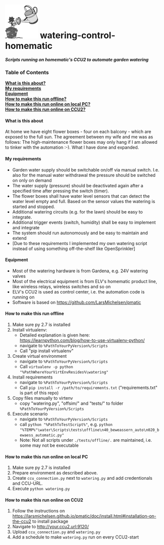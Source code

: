 # ![Watering can](watering-can.png) watering-control-homematic
**_Scripts running on homematic's CCU2 to automate garden watering_**

### Table of Contents
**[What is this about?](#What-is-this-about)**<br>
**[My requirements](#my-requirements)**<br>
**[Equipment](#Equipment)**<br>
**[How to make this run offline?](#how-to-make-this-run-offline)**<br>
**[How to make this run online on local PC?](#how-to-make-this-run-online-on-local-pc)**<br>
**[How to make this run online on CCU2?](#how-to-make-this-run-online-on-ccu2)**<br>

#### What is this about
At home we have eight flower boxes - four on each balcony - which are exposed to the full sun. The agreement between my wife and me was as follows: The high-maintenance flower boxes may only hang if I am allowed to tinker with the automation :-). What I have done and expanded.

#### My requirements
* Garden water supply should be switchable on/off via manual switch. I.e. also for the manual water withdrawal the pressure should be switched on only on demand
* The water supply (pressure) should be deactivated again after a specified time after pressing the switch (timer).
* The flower boxes shall have water level sensors that can detect the water level empty and full.  Based on the sensor values the watering is started and stopped.
* Additional watering circuits (e.g. for the lawn) should be easy to integrate.
* Additional trigger events (switch, humidity) shall be easy to implement and integrate 
* The system should run autonomously and be easy to maintain and extend
* \[Due to these requirements I implemented my own watering script instead of using something off-the-shelf like OpenSprinkler\]

#### Equipment
* Most of the watering hardware is from Gardena, e.g. 24V watering valves
* Most of the electrical equipment is from ELV's homematic product line, like wireless relays, wireless switches and so on
* ELV's CCU2 is used as control center, i.e. the automation code is running on
* Software is based on https://github.com/LarsMichelsen/pmatic

#### How to make this run offline
1. Make sure py 2.7 is installed
2. Install virtualenv:
    * Detailed explanation is given here: https://learnpython.com/blog/how-to-use-virtualenv-python/
    * navigate to ```%PathToYourPyVersion%/Scripts```
    * Call "pip install virtualenv"
3. Create virtual environment
    * navigate to ```%PathToYourPyVersion%/Scripts```
    * Call ```virtualenv -p python "%PathWhereYourVirtEnvResides%\watering"```
4. Install requirements
    * navigate to ```%PathToYourPyVersion%/Scripts```
    * Call ```pip install -r /path/to/requirements.txt``` ("requirements.txt" is part of this repo)
5. Copy files manually to virtenv
    * copy "watering.py", "offsim/" and "tests/" to folder  ```%PathToYourPyVersion%/Scripts``` 
6. Execute scenario
    * navigate to ```%PathToYourPyVersion%/Scripts```
    * call ```python "%PathToTestScript%"```, e.g. ```python "%TEMP%"\water\Scripts\tests\offline\n40_beweassern_auto\n020_bewaess_automatic.py"```
    * Note: Not all scripts under ```./tests/offline/.``` are maintained, i.e. some may not be executable

#### How to make this run online on local PC
1. Make sure py 2.7 is installed
2. Prepare environment as described above.
2. Create ```ccu_connection.py``` next to ```watering.py``` and add credentionals and CCU-URL.
3. Execute ```python watering.py```

#### How to make this run online on CCU2
1. Follow the instructions on https://larsmichelsen.github.io/pmatic/doc/install.html#installation-on-the-ccu2 to install package
2. Navigate to http://your.ccu2.url:9120/
3. Upload ```ccu_connection.py``` and ```watering.py```
4. Add a schedule to make ```watering.py``` run on every CCU2-start

